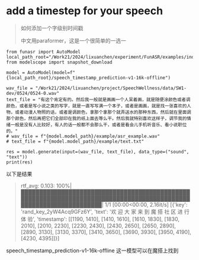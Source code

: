 # add a timestep for your speech

> 如何添加一个字级别时间戳
>
> 中文用paraformer，这是一个很简单的一选一

```
from funasr import AutoModel
local_path_root="/Work21/2024/lixuanchen/experiment/FunASR/examples/industrial_data_pretraining/paraformer/modelscope_models"
from modelscope import snapshot_download

model = AutoModel(model=f"{local_path_root}/speech_timestamp_prediction-v1-16k-offline")

wav_file = "/Work21/2024/lixuanchen/project/SpeechWellness/data/SW1-dev/0524/0524-0.wav"
text_file = "有这个肯定有的。然后我一般就是画画一个人呆着画，就是随便涂颜色或者调颜色，或者是写小说之类的写字，就是一直写写满一个本子，或者是画画，就是找一张喜欢的人物，或者动漫人物照的话，或者是调颜色，拿那个拿那个就弄送水的那种东西，然后就在里面调那个颜色，然后再把它们全部印在我的纸上面去等么干。然后我就特别喜欢这样子，调节我的情绪一般是没有人比较好，有人的话一般都不会那么干，或者是看会儿手机听音乐、看小说职位的。"
# wav_file = f"{model.model_path}/example/asr_example.wav"
# text_file = f"{model.model_path}/example/text.txt"

res = model.generate(input=(wav_file, text_file), data_type=("sound", "text"))
print(res)
```

以下是结果

> rtf_avg: 0.103: 100%|██████████████████████████████████████████████████████████████████████████████████████████████████████████████████| 1/1 [00:00<00:00,  2.16it/s]
> [{'key': 'rand_key_2yW4Acq9GFz6Y', 'text': '欢 迎 大 家 来 到 魔 搭 社 区 进 行 体 验', 'timestamp': [[1190, 1410], [1410, 1610], [1610, 1830], [1830, 2010], [2010, 2230], [2230, 2430], [2430, 2650], [2650, 2890], [2890, 3130], [3130, 3370], [3410, 3650], [3690, 3930], [3950, 4190], [4230, 4395]]}]

speech_timestamp_prediction-v1-16k-offline 这一模型可以在魔搭上找到